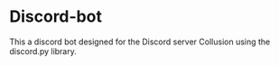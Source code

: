 # Discord-bot
This a discord bot designed for the Discord server Collusion using the discord.py library.
